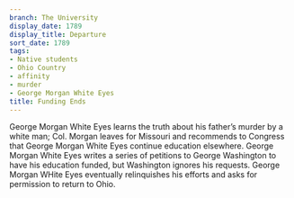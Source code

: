 ```yaml
---
branch: The University
display_date: 1789
display_title: Departure
sort_date: 1789
tags:
- Native students
- Ohio Country
- affinity
- murder
- George Morgan White Eyes
title: Funding Ends
---
```


George Morgan White Eyes learns the truth about his father’s murder by a white man; Col. Morgan leaves for Missouri and recommends to Congress that George Morgan White Eyes continue education elsewhere. George Morgan White Eyes writes a series of petitions to George Washington to have his education funded, but Washington ignores his requests. George Morgan WHite Eyes eventually relinquishes his efforts and asks for permission to return to Ohio.

